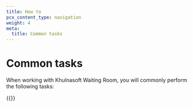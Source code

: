 ```yaml
---
title: How to
pcx_content_type: navigation
weight: 4
meta:
  title: Common tasks
---
```


# Common tasks

When working with Khulnasoft Waiting Room, you will commonly perform the following tasks:

{{<directory-listing>}}
